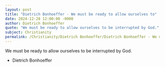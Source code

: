 ```yaml
---
layout: post
title: "Dietrich Bonhoeffer - We must be ready to allow ourselves to"
date: 2024-12-28 12:00:00 -0000
author: Dietrich Bonhoeffer
quote: "We must be ready to allow ourselves to be interrupted by God."
subject: Christianity
permalink: /Christianity/Dietrich Bonhoeffer/Dietrich Bonhoeffer - We must be ready to allow ourselves to
---
```


We must be ready to allow ourselves to be interrupted by God.

- Dietrich Bonhoeffer
